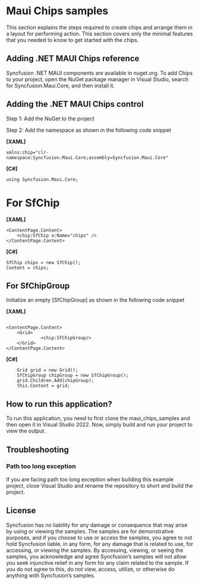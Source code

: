 # Maui Chips samples
This section explains the steps required to create chips and arrange them in a layout for performing action. This section covers only the minimal features that you needed to know to get started with the chips.
## Adding .NET MAUI Chips reference
Syncfusion .NET MAUI components are available in nuget.org. To add Chips to your project, open the NuGet package manager in Visual Studio, search for Syncfusion.Maui.Core, and then install it.
## Adding the .NET MAUI Chips control
Step 1: Add the NuGet to the project

Step 2: Add the namespace as shown in the following code snippet

**[XAML]**

```
xmlns:chip="clr-namespace:Syncfusion.Maui.Core;assembly=Syncfusion.Maui.Core"
```

**[C#]**
```
using Syncfusion.Maui.Core;
```
# For SfChip
**[XAML]**

```
<ContentPage.Content>    
    <chip:SfChip x:Name="chips" />
</ContentPage.Content>
```

**[C#]**
```
SfChip chips = new SfChip(); 
Content = chips;
```

## For SfChipGroup
Initialize an empty [SfChipGroup] as shown in the following code snippet

**[XAML]**

```

<ContentPage.Content>
	<Grid>
             <chip:SfChipGroup/>
	</Grid>
</ContentPage.Content>
```

**[C#]**
```
	Grid grid = new Grid();
	SfChipGroup chipGroup = new SfChipGroup();
	grid.Children.Add(chipGroup);
	this.Content = grid;
```
## How to run this application?
To run this application, you need to first clone the maui_chips_samples and then open it in Visual Studio 2022. Now, simply build and run your project to view the output.
## <a name="troubleshooting"></a>Troubleshooting ##
### Path too long exception
If you are facing path too long exception when building this example project, close Visual Studio and rename the repository to short and build the project.
## License
Syncfusion has no liability for any damage or consequence that may arise by using or viewing the samples. The samples are for demonstrative purposes, and if you choose to use or access the samples, you agree to not hold Syncfusion liable, in any form, for any damage that is related to use, for accessing, or viewing the samples. By accessing, viewing, or seeing the samples, you acknowledge and agree Syncfusion’s samples will not allow you seek injunctive relief in any form for any claim related to the sample. If you do not agree to this, do not view, access, utilize, or otherwise do anything with Syncfusion’s samples.
